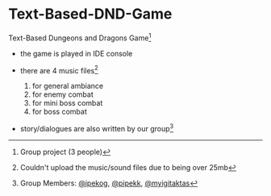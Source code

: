 # Text-Based-DND-Game
Text-Based Dungeons and Dragons Game[^1]

  - the game is played in IDE console
  
  - there are 4 music files[^2]
    1. for general ambiance
    2. for enemy combat
    3. for mini boss combat
    4. for boss combat
    
  - story/dialogues are also written by our group[^3]

[^1]: Group project (3 people)
[^2]: Couldn't upload the music/sound files due to being over 25mb
[^3]: Group Members: [@ipekog](https://github.com/ipekog), [@pipekk](https://github.com/pipekk), [@myigitaktas](https://github.com/myigitaktas)
